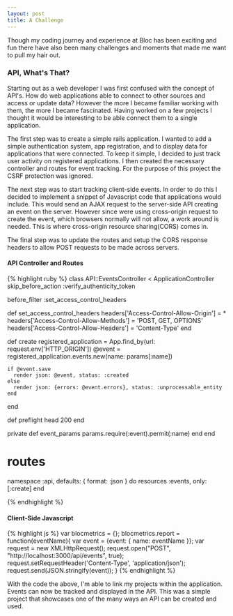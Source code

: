 ```yaml
---
layout: post
title: A Challenge 
---
```


Though my coding journey and experience at Bloc has been exciting and fun there have also been many challenges and moments that made me want to pull my hair out.

### API, What's That?

Starting out as a web developer I was first confused with the concept of API's. How do web applications able to connect to other sources and access or update data? However the more I became familiar working with them, the more I became fascinated. Having worked on a few projects I thought it would be interesting to be able connect them to a single application.  

The first step was to create a simple rails application. I wanted to add a simple authentication system, app registration, and to display data for applications that were connected. To keep it simple, I decided to just track user activity on registered applications. I then created the necessary controller and routes for event tracking. For the purpose of this project the CSRF protection was ignored.

The next step was to start tracking client-side events. In order to do this I decided to implement a snippet of Javascript code that applications would include. This would send an AJAX request to the server-side API creating an event on the server. However since were using cross-origin request to create the event, which browsers normally will not allow, a work around is needed. This is where cross-origin resource sharing(CORS) comes in.

The final step was to update the routes and setup the CORS response headers to allow POST requests to be made across servers.

#### API Controller and Routes
{% highlight ruby %}
class API::EventsController < ApplicationController
  skip_before_action :verify_authenticity_token

  before_filter :set_access_control_headers

  def set_access_control_headers
    headers['Access-Control-Allow-Origin'] = *
    headers['Access-Control-Allow-Methods'] = 'POST, GET, OPTIONS'
    headers['Access-Control-Allow-Headers'] = 'Content-Type'
  end

  def create
    registered_application = App.find_by(url: request.env['HTTP_ORIGIN'])
    @event = registered_application.events.new(name: params[:name])

    if @event.save
      render json: @event, status: :created
    else
      render json: {errors: @event.errors}, status: :unprocessable_entity
    end
  end

  def preflight
    head 200
  end

  private
  def event_params
    params.require(:event).permit(:name)
  end
end

# routes
  namespace :api, defaults: { format: :json } do
    resources :events, only: [:create]
  end

{% endhighlight %}

#### Client-Side Javascript

{% highlight js %}
var blocmetrics = {};
  blocmetrics.report = function(eventName){
   var event = {event: { name: eventName }};
   var request = new XMLHttpRequest();
   request.open("POST", "http://localhost:3000/api/events", true);
   request.setRequestHeader('Content-Type', 'application/json');
   request.send(JSON.stringify(event));
}
{% endhighlight %}

With the code the above, I'm able to link my projects within the application. Events can now be tracked and displayed in the API. This was a simple project that showcases one of the many ways an API can be created and used.  

<div class="border"></div>
